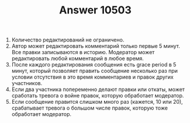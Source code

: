 ﻿---
title: "Answer 10503"
se.owner.user_id: 178988
se.owner.display_name: "Qwertiy"
se.owner.link: "https://ru.meta.stackoverflow.com/users/178988/qwertiy"
se.answer_id: 10503
se.question_id: 10502
se.post_type: answer
se.is_accepted: True
---
<ol>
<li>Количество редактирований не ограничено.</li>
<li>Автор может редактировать комментарий только первые 5 минут. Все правки записываются в историю. Модератор может редактировать любой комментарий в любое время.</li>
<li>После каждого редактирования сообщения есть grace period в 5 минут, который позволяет править сообщение несколько раз при условии отсутствия в это время комментариев и правок других участников.</li>
<li>Если два участника попеременно делают правки или откаты, может сработать тревога о войне правок, которую обработает модератор.</li>
<li>Если сообщение правится слишком много раз (кажется, 10 или 20), срабатывает тревога о большом числе правок, которую тоже обработает модератор.</li>
</ol>

